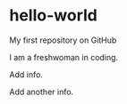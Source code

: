 # hello-world
My first repository on GitHub

I am a freshwoman in coding.

Add info.

Add another info.
